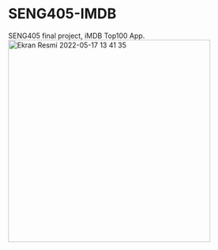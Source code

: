 # SENG405-IMDB
 SENG405 final project, iMDB Top100 App.
<img width="409" alt="Ekran Resmi 2022-05-17 13 41 35" src="https://user-images.githubusercontent.com/93338158/168793481-c75c2c8d-5864-432e-bfbf-ce8c7afa927a.png">
